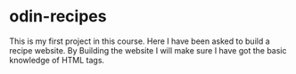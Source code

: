 # odin-recipes
This is my first project in this course. Here I have been asked to build a recipe website. 
By Building the website I will make sure I have got the basic knowledge of HTML tags. 